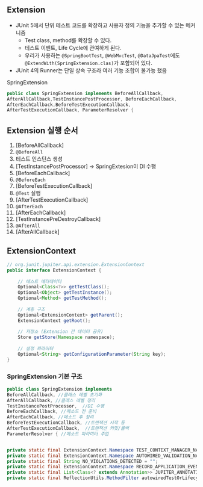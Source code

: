 ## Extension
- JUnit 5에서 단위 테스트 코드를 확장하고 사용자 정의 기능을 추가할 수 있는 메커니즘
	- Test class, method를 확장할 수 있다. 
	- 테스트 이벤트, Life Cycle에 관여하게 된다.
	- 우리가 사용하는 `@SpringBootTest`, `@WebMvcTest`, `@DataJpaTest`에도 `@ExtendWith(SpringExtension.clas)`가 포함되어 있다.
- JUnit 4의 Runner는 단일 상속 구조라 여러 기능 조합이 불가능 했음


SpringExtension
```java
public class SpringExtension implements BeforeAllCallback,
AfterAllCallback,TestInstancePostProcessor, BeforeEachCallback,
AfterEachCallback,BeforeTestExecutionCallback,
AfterTestExecutionCallback, ParameterResolver {
```

## Extension 실행 순서
1. [BeforeAllCallback]
2. `@BeforeAll`
3. 테스트 인스턴스 생성
4. [TestInstancePostProcessor] -> SpringExtesion이 DI 수행
5. [BeforeEachCallback]
6. `@BeforeEach`
7. [BeforeTestExecutionCallback]
8. `@Test` 실행
9. [AfterTestExecutionCallback]
10. `@AfterEach`
11. [AfterEachCallback]
12. [TestInstancePreDestroyCallback]
13. `@AfterAll`
14. [AfterAllCallback]

## ExtensionContext
```java
// org.junit.jupiter.api.extension.ExtensionContext
public interface ExtensionContext {
    
    // 테스트 메타데이터
    Optional<Class<?>> getTestClass();
    Optional<Object> getTestInstance();
    Optional<Method> getTestMethod();
    
    // 계층 구조
    Optional<ExtensionContext> getParent();
    ExtensionContext getRoot();
    
    // 저장소 (Extension 간 데이터 공유)
    Store getStore(Namespace namespace);
    
    // 설정 파라미터
    Optional<String> getConfigurationParameter(String key);
}
```

### SpringExtension 기본 구조
```java
public class SpringExtension implements 
BeforeAllCallback, //클래스 레벨 초기화
AfterAllCallback, //클래스 레벨 정리
TestInstancePostProcessor,  //DI 수행
BeforeEachCallback, //메소드 전 준비
AfterEachCallback, //메소드 후 정리
BeforeTestExecutionCallback, //트랜잭션 시작 등
AfterTestExecutionCallback,  //트랜잭션 커밋/롤백
ParameterResolver { //메소드 파라미터 주입


private static final ExtensionContext.Namespace TEST_CONTEXT_MANAGER_NAMESPACE = Namespace.create(new Object[]{SpringExtension.class});  
private static final ExtensionContext.Namespace AUTOWIRED_VALIDATION_NAMESPACE = Namespace.create(new Object[]{SpringExtension.class.getName() + "#autowired.validation"});  
private static final String NO_VIOLATIONS_DETECTED = "";  
private static final ExtensionContext.Namespace RECORD_APPLICATION_EVENTS_VALIDATION_NAMESPACE = Namespace.create(new Object[]{SpringExtension.class.getName() + "#recordApplicationEvents.validation"});  
private static final List<Class<? extends Annotation>> JUPITER_ANNOTATION_TYPES = List.of(BeforeAll.class, AfterAll.class, BeforeEach.class, AfterEach.class, Testable.class);  
private static final ReflectionUtils.MethodFilter autowiredTestOrLifecycleMethodFilter;
```

